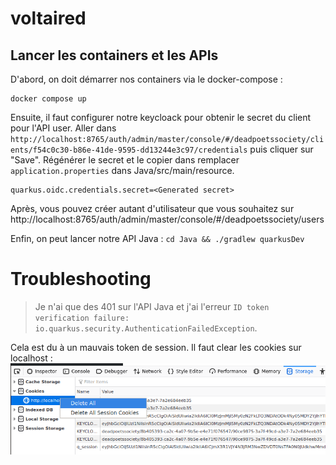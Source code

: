 # voltaired

## Lancer les containers et les APIs

D'abord, on doit démarrer nos containers via le docker-compose :
```shell
docker compose up
```

Ensuite, il faut configurer notre keycloack pour obtenir le secret du client pour l'API user.
Aller dans `http://localhost:8765/auth/admin/master/console/#/deadpoetssociety/clients/f54c0c30-b86e-41de-9595-dd13244e3c97/credentials` puis
cliquer sur "Save". Régénérer le secret et le copier dans remplacer `application.properties` dans Java/src/main/resource.

```
quarkus.oidc.credentials.secret=<Generated secret>
```

Après, vous pouvez créer autant d'utilisateur que vous souhaitez sur http://localhost:8765/auth/admin/master/console/#/deadpoetssociety/users

Enfin, on peut lancer notre API Java : `cd Java && ./gradlew quarkusDev`

# Troubleshooting
> Je n'ai que des 401 sur l'API Java et j'ai l'erreur `ID token verification failure: io.quarkus.security.AuthenticationFailedException`.

Cela est du à un mauvais token de session. Il faut clear les cookies sur localhost : ![img.png](img.png)
